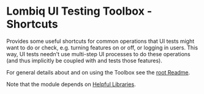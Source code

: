 # Lombiq UI Testing Toolbox - Shortcuts

Provides some useful shortcuts for common operations that UI tests might want to do or check, e.g. turning features on or off, or logging in users. This way, UI tests needn't use multi-step UI processes to do these operations (and thus implicitly be coupled with and tests those features).

For general details about and on using the Toolbox see the [root Readme](../Readme.md).

Note that the module depends on [Helpful Libraries](https://github.com/Lombiq/Helpful-Libraries).
